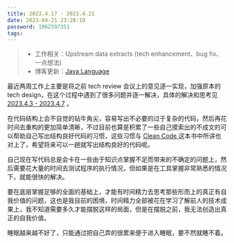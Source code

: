 ```yaml
---
title: 2023.4.17 - 2023.4.21
date: 2023-04-21 23:28:19
password: 1062597351
tags:
---
```


> - 工作相关：Upstream data extracts (tech enhancement、bug fix、一点想法)
> - 博客更新：[Java Language](../../../../2022/05/08/java-language/)

最近两周工作上主要是将之前 tech review 会议上的意见逐一实现，加强原本的 tech design，在这个过程中遇到了很多问题并逐一解决，具体的解决和思考见 [2023.4.3 - 2023.4.7](../../../../2023/04/07/week-32/) 。

在代码结构上会不自觉的钻牛角尖，容易写出不必要的过于复杂的代码，然后再花时间去重构的更加简单清晰，不过目前也算是积累了一些自己摸索出的不成文的可以帮助自己写出结构良好代码的习惯，这些习惯与 [Clean Code ](../../../../2022/05/06/clean-code/) 这本书中所讲也对上了，希望将来可以一趟就写出结构良好的代码呢。

自己现在写代码总是会卡在一些由于知识点掌握不足而带来的不确定的问题上，然后需要花大量的时间去测试程序的执行情况，但如果是在工具掌握非常熟悉的情况下，就能很快的解决。

要在底层掌握足够的全面的基础上，才能有时间精力去思考那些形而上的真正有自我价值的问题，这也是我目前的困境，时间精力全部被花在学习了解前人的技术成果上，我不知道需要多久才能摆脱这样的局面，但是在摆脱之前，我无法创造出真正的自我价值。

睡眠越来越不好了，只能通过把自己弄的很累来便于进入睡眠，要不然就睡不着。